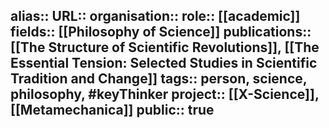 alias::
URL::
organisation::
role:: [[academic]] 
fields:: [[Philosophy of Science]] 
publications:: [[The Structure of Scientific Revolutions]], [[The Essential Tension: Selected Studies in Scientific Tradition and Change]] 
tags:: person, science, philosophy, #keyThinker 
project:: [[X-Science]], [[Metamechanica]] 
public:: true
-